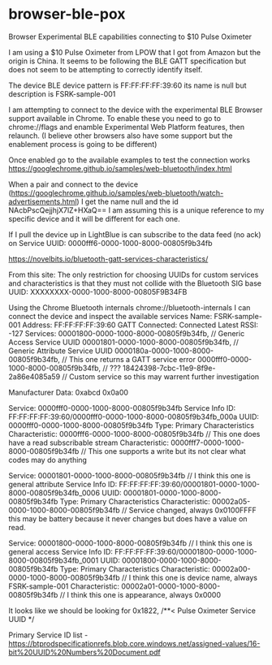 # browser-ble-pox
 
Browser Experimental BLE capabilities connecting to $10 Pulse Oximeter

I am using a $10 Pulse Oximeter from LPOW that I got from Amazon but the origin is China.  It seems to be following the BLE GATT specification but does not seem to be attempting to correctly identify itself.  

The device BLE device pattern is FF:FF:FF:FF:39:60 its name is null but description is FSRK-sample-001

I am attempting to connect to the device with the experimental BLE Browser support available in Chrome.  To enable these you need to go to chrome://flags and enamble Experimental Web Platform features, then relaunch.  (I believe other browsers also have some support but the enablement process is going to be different)

Once enabled go to the available examples to test the connection works 
https://googlechrome.github.io/samples/web-bluetooth/index.html

When a pair and connect to the device (https://googlechrome.github.io/samples/web-bluetooth/watch-advertisements.html) I get the name null and the id NAcbPscQejjhjX7lZ+HXaQ== I am assuming this is a unique reference to my specific device and it will be different for each one.

If I pull the device up in LightBlue is can subscribe to the data feed (no ack) on Service UUID: 0000fff6-0000-1000-8000-00805f9b34fb


https://novelbits.io/bluetooth-gatt-services-characteristics/

From this site:
The only restriction for choosing UUIDs for custom services and characteristics is that they must not collide with the Bluetooth SIG base UUID: XXXXXXXX-0000-1000-8000-00805F9B34FB

Using the Chrome Bluetooth internals chrome://bluetooth-internals I can connect the device and inspect the available services
Name: FSRK-sample-001
Address: FF:FF:FF:FF:39:60
GATT Connected:
Connected
Latest RSSI: -127
Services:
00001800-0000-1000-8000-00805f9b34fb, // Generic Access Service UUID
00001801-0000-1000-8000-00805f9b34fb, // Generic Attribute Service UUID
0000180a-0000-1000-8000-00805f9b34fb, // This one returns a GATT service error
0000fff0-0000-1000-8000-00805f9b34fb, // ???
18424398-7cbc-11e9-8f9e-2a86e4085a59  // Custom service so this may warrent further investigation 

Manufacturer Data:
0xabcd 0x0a00

Service: 0000fff0-0000-1000-8000-00805f9b34fb
  Service Info
    ID: FF:FF:FF:FF:39:60/0000fff0-0000-1000-8000-00805f9b34fb_000a
    UUID: 0000fff0-0000-1000-8000-00805f9b34fb
    Type: Primary
  Characteristics
    Characteristic: 0000fff6-0000-1000-8000-00805f9b34fb  // This one does have a read subscribable stream 
    Characteristic: 0000fff7-0000-1000-8000-00805f9b34fb  // This one supports a write but its not clear what codes may do anything

Service: 00001801-0000-1000-8000-00805f9b34fb  // I think this one is general attribute 
  Service Info
    ID: FF:FF:FF:FF:39:60/00001801-0000-1000-8000-00805f9b34fb_0006
    UUID: 00001801-0000-1000-8000-00805f9b34fb
    Type: Primary
  Characteristics
    Characteristic: 00002a05-0000-1000-8000-00805f9b34fb  // Service changed, always 0x0100FFFF this may be battery because it never changes but does have a value on read.

Service: 00001800-0000-1000-8000-00805f9b34fb  // I think this one is general access 
  Service Info
    ID: FF:FF:FF:FF:39:60/00001800-0000-1000-8000-00805f9b34fb_0001
    UUID: 00001800-0000-1000-8000-00805f9b34fb
    Type: Primary
  Characteristics
    Characteristic: 00002a00-0000-1000-8000-00805f9b34fb  // I think this one is device name, always FSRK-sample-001
    Characteristic: 00002a01-0000-1000-8000-00805f9b34fb  // I think this one is appearance, always 0x0000 


It looks like we should be looking for 0x1822, /**< Pulse Oximeter Service UUID */


Primary Service ID list - https://btprodspecificationrefs.blob.core.windows.net/assigned-values/16-bit%20UUID%20Numbers%20Document.pdf


